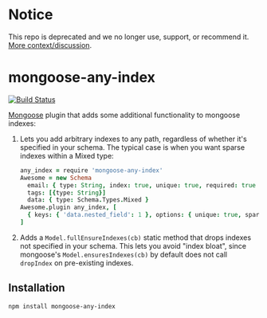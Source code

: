 # Notice

This repo is deprecated and we no longer use, support, or recommend it. [More context/discussion](https://github.com/Clever/ARCHIVED-mongoose-any-index/issues/8). 

# mongoose-any-index

[![Build Status](https://travis-ci.org/Clever/mongoose-any-index.png)](https://travis-ci.org/Clever/mongoose-any-index)

[Mongoose](http://mongoosejs.com) plugin that adds some additional functionality to mongoose indexes:

1. Lets you add arbitrary indexes to any path, regardless of whether it's specified in your schema. The typical case is when you want sparse indexes within a Mixed type:

    ```coffeescript
    any_index = require 'mongoose-any-index'
    Awesome = new Schema
      email: { type: String, index: true, unique: true, required: true }
      tags: [{type: String}]
      data: { type: Schema.Types.Mixed }
    Awesome.plugin any_index, [
      { keys: { 'data.nested_field': 1 }, options: { unique: true, sparse: true } }
    ]
    ```

2. Adds a `Model.fullEnsureIndexes(cb)` static method that drops indexes not specified in your schema. This lets you avoid "index bloat", since mongoose's `Model.ensuresIndexes(cb)` by default does not call `dropIndex` on pre-existing indexes.

## Installation

```bash
npm install mongoose-any-index
```
